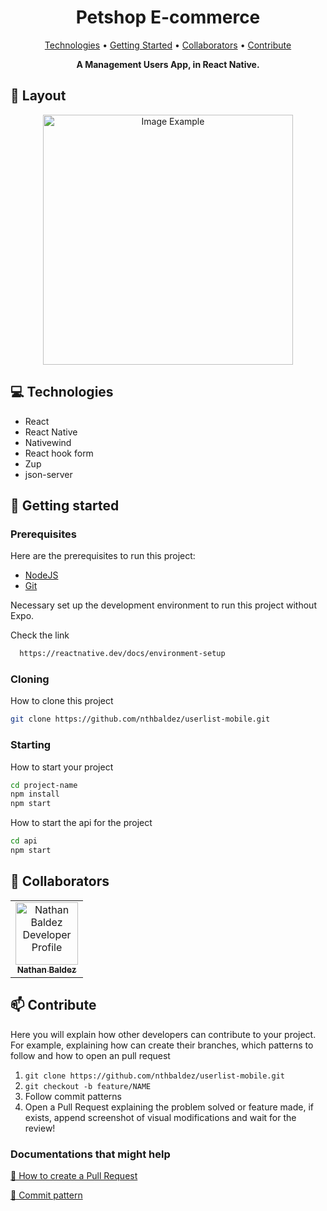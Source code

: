 <h1 align="center" style="font-weight: bold;">Petshop E-commerce</h1>

<p align="center">
 <a href="#tech">Technologies</a> • 
 <a href="#started">Getting Started</a> • 
  <a href="#colab">Collaborators</a> •
 <a href="#contribute">Contribute</a>
</p>

<p align="center">
  <b>A Management Users App, in React Native.</b>
</p>


<h2 id="layout">🎨 Layout</h2>

<p align="center">
  <img src="'/assets/userlist-app-1" alt="Image Example" width="400px">
</p>

<h2 id="technologies">💻 Technologies</h2>

- React
- React Native
- Nativewind
- React hook form
- Zup
- json-server

<h2 id="started">🚀 Getting started</h2>

<h3>Prerequisites</h3>

Here are the prerequisites to run this project:

- [NodeJS](https://nodejs.org/en)
- [Git](https://git-scm.com/downloads)

Necessary set up the development environment to run this project without Expo.

Check the link

```bash
  https://reactnative.dev/docs/environment-setup
```

<h3>Cloning</h3>

How to clone this project

```bash
git clone https://github.com/nthbaldez/userlist-mobile.git
```

<h3>Starting</h3>

How to start your project

```bash
cd project-name
npm install
npm start
```

How to start the api for the project

```bash
cd api
npm start
```

<h2 id="colab">🤝 Collaborators</h2>

<table>
  <tr>
    <td align="center">
      <a href="#">
        <img src="https://avatars.githubusercontent.com/nthbaldez" width="100px;" alt="Nathan Baldez Developer Profile"/><br>
        <sub>
          <b>Nathan Baldez</b>
        </sub>
      </a>
    </td>
  </tr>
</table>

<h2 id="contribute">📫 Contribute</h2>

Here you will explain how other developers can contribute to your project. For example, explaining how can create their branches, which patterns to follow and how to open an pull request

1. `git clone https://github.com/nthbaldez/userlist-mobile.git`
2. `git checkout -b feature/NAME`
3. Follow commit patterns
4. Open a Pull Request explaining the problem solved or feature made, if exists, append screenshot of visual modifications and wait for the review!

<h3>Documentations that might help</h3>

[📝 How to create a Pull Request](https://www.atlassian.com/br/git/tutorials/making-a-pull-request)

[💾 Commit pattern](https://gist.github.com/joshbuchea/6f47e86d2510bce28f8e7f42ae84c716)
